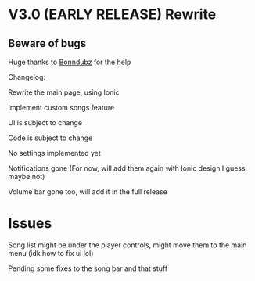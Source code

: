 # V3.0 (EARLY RELEASE) Rewrite

## Beware of bugs

Huge thanks to [Bonndubz](https://github.com/bonndevoff) for the help

Changelog:

Rewrite the main page, using Ionic

Implement custom songs feature

UI is subject to change

Code is subject to change

No settings implemented yet

Notifications gone (For now, will add them again with Ionic design I guess, maybe not)

Volume bar gone too, will add it in the full release

# Issues

Song list might be under the player controls, might move them to the main menu (idk how to fix ui lol)

Pending some fixes to the song bar and that stuff
